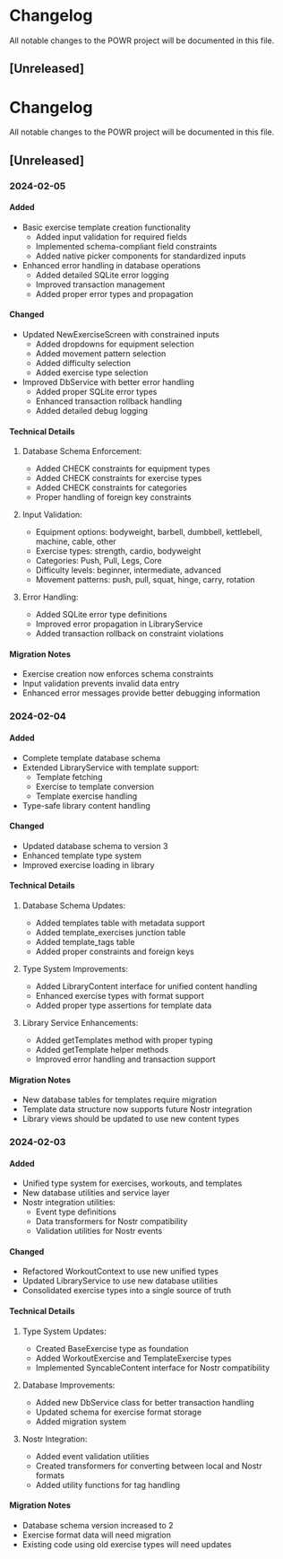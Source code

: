 # Changelog

All notable changes to the POWR project will be documented in this file.

## [Unreleased]

# Changelog

All notable changes to the POWR project will be documented in this file.

## [Unreleased]

### 2024-02-05
#### Added
- Basic exercise template creation functionality
  - Added input validation for required fields
  - Implemented schema-compliant field constraints
  - Added native picker components for standardized inputs
- Enhanced error handling in database operations
  - Added detailed SQLite error logging
  - Improved transaction management
  - Added proper error types and propagation

#### Changed
- Updated NewExerciseScreen with constrained inputs
  - Added dropdowns for equipment selection
  - Added movement pattern selection
  - Added difficulty selection
  - Added exercise type selection
- Improved DbService with better error handling
  - Added proper SQLite error types
  - Enhanced transaction rollback handling
  - Added detailed debug logging

#### Technical Details
1. Database Schema Enforcement:
   - Added CHECK constraints for equipment types
   - Added CHECK constraints for exercise types
   - Added CHECK constraints for categories
   - Proper handling of foreign key constraints

2. Input Validation:
   - Equipment options: bodyweight, barbell, dumbbell, kettlebell, machine, cable, other
   - Exercise types: strength, cardio, bodyweight
   - Categories: Push, Pull, Legs, Core
   - Difficulty levels: beginner, intermediate, advanced
   - Movement patterns: push, pull, squat, hinge, carry, rotation

3. Error Handling:
   - Added SQLite error type definitions
   - Improved error propagation in LibraryService
   - Added transaction rollback on constraint violations

#### Migration Notes
- Exercise creation now enforces schema constraints
- Input validation prevents invalid data entry
- Enhanced error messages provide better debugging information

### 2024-02-04

#### Added
- Complete template database schema
- Extended LibraryService with template support:
  - Template fetching
  - Exercise to template conversion
  - Template exercise handling
- Type-safe library content handling

#### Changed
- Updated database schema to version 3
- Enhanced template type system
- Improved exercise loading in library

#### Technical Details
1. Database Schema Updates:
   - Added templates table with metadata support
   - Added template_exercises junction table
   - Added template_tags table
   - Added proper constraints and foreign keys

2. Type System Improvements:
   - Added LibraryContent interface for unified content handling
   - Enhanced exercise types with format support
   - Added proper type assertions for template data

3. Library Service Enhancements:
   - Added getTemplates method with proper typing
   - Added getTemplate helper methods
   - Improved error handling and transaction support

#### Migration Notes
- New database tables for templates require migration
- Template data structure now supports future Nostr integration
- Library views should be updated to use new content types

### 2024-02-03

#### Added
- Unified type system for exercises, workouts, and templates
- New database utilities and service layer
- Nostr integration utilities:
  - Event type definitions
  - Data transformers for Nostr compatibility
  - Validation utilities for Nostr events

#### Changed
- Refactored WorkoutContext to use new unified types
- Updated LibraryService to use new database utilities
- Consolidated exercise types into a single source of truth

#### Technical Details
1. Type System Updates:
   - Created BaseExercise type as foundation
   - Added WorkoutExercise and TemplateExercise types
   - Implemented SyncableContent interface for Nostr compatibility

2. Database Improvements:
   - Added new DbService class for better transaction handling
   - Updated schema for exercise format storage
   - Added migration system

3. Nostr Integration:
   - Added event validation utilities
   - Created transformers for converting between local and Nostr formats
   - Added utility functions for tag handling

#### Migration Notes
- Database schema version increased to 2
- Exercise format data will need migration
- Existing code using old exercise types will need updates
